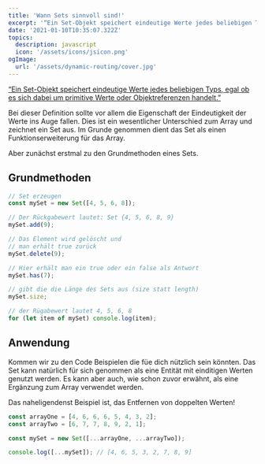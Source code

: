 ```yaml
---
title: 'Wann Sets sinnvoll sind!'
excerpt: '“Ein Set-Objekt speichert eindeutige Werte jedes beliebigen Typs, egal ob es sich dabei um primitive Werte oder Objektreferenzen handelt.” Schau dir die Grundmethoden des Sets an!'
date: '2021-01-10T10:35:07.322Z'
topics:
  description: javascript
  icon: '/assets/icons/jsicon.png'
ogImage:
  url: '/assets/dynamic-routing/cover.jpg'
---
```


[“Ein Set-Objekt speichert eindeutige Werte jedes beliebigen Typs, egal ob es sich dabei um primitive Werte oder Objektreferenzen handelt.”](https://developer.mozilla.org/de/docs/Web/JavaScript/Reference/Global_Objects/Set 'MDN Web Docs')

Bei dieser Definition sollte vor allem die Eigenschaft der Eindeutigkeit der Werte ins Auge fallen. Dies ist ein wesentlicher Unterschied zum Array und zeichnet ein Set aus.
Im Grunde genommen dient das Set als einen Funktionserweiterung für das Array.

Aber zunächst erstmal zu den Grundmethoden eines Sets.

## Grundmethoden

```js
// Set erzeugen
const mySet = new Set([4, 5, 6, 8]);

// Der Rückgabewert lautet: Set {4, 5, 6, 8, 9}
mySet.add(9);

// Das Element wird gelöscht und
// man erhält true zurück
mySet.delete(9);

// Hier erhält man ein true oder ein false als Antwort
mySet.has(7);

// gibt die die Länge des Sets aus (size statt length)
mySet.size;

// der Rügabewert lautet 4, 5, 6, 8
for (let item of mySet) console.log(item);
```

## Anwendung

Kommen wir zu den Code Beispielen die füe dich nützlich sein könnten. Das Set kann natürlich für sich genommen als eine Entität mit einditigen Werten genutzt werden. Es kann aber auch, wie schon zuvor erwähnt, als eine Ergänzung zum Array verwendet werden.

Das naheligendenst Beispiel ist, das Entfernen von doppelten Werten!

```js
const arrayOne = [4, 6, 6, 6, 5, 4, 3, 2];
const arrayTwo = [6, 7, 7, 8, 9, 2, 1];

const mySet = new Set([...arrayOne, ...arrayTwo]);

console.log([...mySet]); // [4, 6, 5, 3, 2, 7, 8, 9]
```
